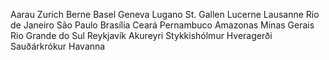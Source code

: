 Aarau
Zurich
Berne
Basel
Geneva
Lugano
St. Gallen
Lucerne
Lausanne
Rio de Janeiro
São Paulo
Brasília
Ceará
Pernambuco
Amazonas
Minas Gerais
Rio Grande do Sul
Reykjavík
Akureyri
Stykkishólmur
Hveragerði
Sauðárkrókur
Havanna
